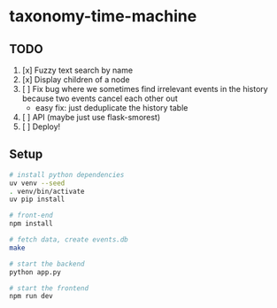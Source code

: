 # taxonomy-time-machine

## TODO

1. [x] Fuzzy text search by name
2. [x] Display children of a node
3. [ ] Fix bug where we sometimes find irrelevant events in the history because
   two events cancel each other out
   - easy fix: just deduplicate the history table
4. [ ] API (maybe just use flask-smorest)
5. [ ] Deploy!

## Setup

```sh
# install python dependencies
uv venv --seed
. venv/bin/activate
uv pip install

# front-end
npm install

# fetch data, create events.db
make

# start the backend
python app.py

# start the frontend
npm run dev
```
